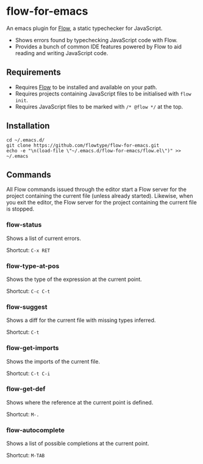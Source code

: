 # flow-for-emacs

An emacs plugin for [Flow][flowtype], a static typechecker for JavaScript.

- Shows errors found by typechecking JavaScript code with Flow.
- Provides a bunch of common IDE features powered by Flow to aid reading and
  writing JavaScript code.

## Requirements

- Requires [Flow][flow] to be installed and available on your path.
- Requires projects containing JavaScript files to be initialised with `flow
  init`.
- Requires JavaScript files to be marked with `/* @flow */` at the top.

## Installation

```
cd ~/.emacs.d/
git clone https://github.com/flowtype/flow-for-emacs.git
echo -e "\n(load-file \"~/.emacs.d/flow-for-emacs/flow.el\")" >> ~/.emacs
```

## Commands

All Flow commands issued through the editor start a Flow server for the project
containing the current file (unless already started). Likewise, when you exit
the editor, the Flow server for the project containing the current file is
stopped.

### flow-status

Shows a list of current errors. 

Shortcut: `C-x RET`

### flow-type-at-pos

Shows the type of the expression at the current point.

Shortcut: `C-c C-t`

### flow-suggest

Shows a diff for the current file with missing types inferred.

Shortcut: `C-t`

### flow-get-imports

Shows the imports of the current file.

Shortcut: `C-t C-i`

### flow-get-def

Shows where the reference at the current point is defined.

Shortcut: `M-.`

### flow-autocomplete

Shows a list of possible completions at the current point.

Shortcut: `M-TAB`

[flowtype]: http://flowtype.org
[flow]: https://github.com/facebook/flow